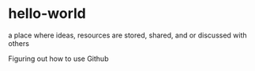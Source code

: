 # hello-world
a place where ideas, resources are stored, shared, and or discussed with others

Figuring out how to use Github
